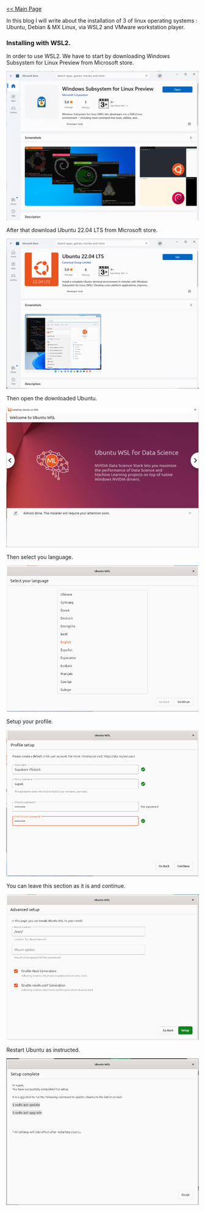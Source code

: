 [<< Main Page](https://supakornpholsiri.github.io/)

In this blog I will write about the installation of 3 of linux operating systems : Ubuntu, Debian & MX Linux, via WSL2 and VMware workstation player.

### Installing with WSL2. ###
In order to use WSL2. We have to start by downloading Windows Subsystem for Linux Preview from Microsoft store.

![Windows Subsystem for Linux Preview](/assets/images/WSLPreview.png)

After that download Ubuntu 22.04 LTS from Microsoft store.

![Ubuntu 22.04 LTS](/assets/images/Ubuntu.png)

Then open the downloaded Ubuntu.

![Installing Ubuntu](/assets/images/Installing_Ubuntu.png)

Then select you language.

![Language Selecting in Ubuntu](/assets/images/LangSelectUbuntu.png)

Setup your profile.

![Setting up Profile in Ubuntu](/assets/images/SetupProfileUbuntu.png)

You can leave this section as it is and continue.

![Advanced setting in Ubuntu](/assets/images/AdvancedSetupUbuntu.png)

Restart Ubuntu as instructed.

![Ubuntu setup completed](/assets/images/SetupCompleteUbuntu.png)
